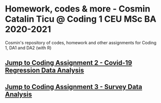 # Homework, codes & more - Cosmin Catalin Ticu @ Coding 1 CEU MSc BA 2020-2021
Cosmin's repository of codes, homework and other assignments for Coding 1, DA1 and DA2 (with R)

## [Jump to Coding Assignment 2 - Covid-19 Regression Data Analysis](https://github.com/cosmin-ticu/homework_codesANDmore_Coding1_MScBA/tree/master/Task2_Cosmin-Covid-Assignment)

## [Jump to Coding Assignment 3 - Survey Data Analysis](https://github.com/cosmin-ticu/homework_codesANDmore_Coding1_MScBA/tree/master/Task3_Term-Project-Analysis)
